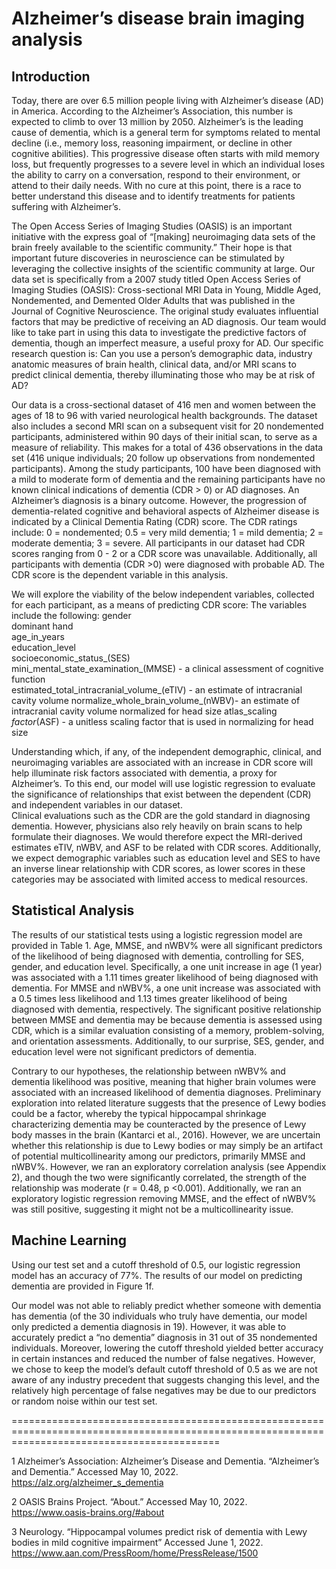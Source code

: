 # Alzheimer’s disease brain imaging analysis
## Introduction
Today, there are over 6.5 million people living with Alzheimer’s disease (AD) in America. According to the Alzheimer’s Association, this number is expected to climb to over 13 million by 2050. Alzheimer’s is the leading cause of dementia, which is a general term for symptoms related to mental decline (i.e., memory loss, reasoning impairment, or decline in other cognitive abilities). This progressive disease often starts with mild memory loss, but frequently progresses to a severe level in which an individual loses the ability to carry on a conversation, respond to their environment, or attend to their daily needs. With no cure at this point, there is a race to better understand this disease and to identify  treatments  for  patients  suffering with  Alzheimer’s.  

The Open Access Series of Imaging Studies (OASIS) is an important initiative with the express goal of “[making] neuroimaging data sets of the brain freely available to the scientific community.” Their hope is that important future discoveries in neuroscience can be stimulated by leveraging the collective insights of the scientific community at large. Our data set is specifically from a 2007 study titled Open Access Series of Imaging Studies (OASIS): Cross-sectional MRI Data in Young, Middle Aged, Nondemented, and Demented Older Adults that was published in the Journal of Cognitive Neuroscience. The original study evaluates influential factors that may be predictive of receiving an AD diagnosis. 
Our team would like to take part in using this data to investigate the predictive factors of dementia, though an imperfect measure, a useful proxy for AD. Our specific research question is: Can you use a person’s demographic data, industry anatomic measures of brain health, clinical data, and/or MRI scans to predict clinical dementia, thereby illuminating those who may be at risk of AD? 

Our data is a cross-sectional dataset of 416 men and women between the ages of 18 to 96 with varied neurological health backgrounds. The dataset also includes a second MRI scan on a subsequent visit for 20 nondemented participants, administered within 90 days of their initial scan, to serve as a measure of reliability. This makes for a total of 436 observations in the data set (416 unique individuals; 20 follow up observations from nondemented participants). Among the study participants, 100 have been diagnosed with a mild to moderate form of dementia and the remaining participants have no known clinical indications of dementia (CDR > 0) or AD diagnoses.
An Alzheimer’s diagnosis is a binary outcome. However, the progression of dementia-related cognitive and behavioral aspects of Alzheimer disease is indicated by a Clinical Dementia Rating (CDR) score. The CDR ratings include: 0 = nondemented; 0.5 = very mild dementia; 1 = mild dementia; 2 = moderate dementia; 3 = severe. All participants in our dataset had CDR scores ranging from 0 - 2 or a CDR score was unavailable. Additionally, all participants with dementia (CDR >0) were diagnosed with probable AD. The CDR score is the dependent variable in this analysis. 

We will explore the viability of the below independent variables, collected for each participant, as a means of predicting CDR score:
The variables include the following:
gender                                 	
dominant hand                           	
age_in_years                          	
education_level                         	
socioeconomic_status_(SES)              	
mini_mental_state_examination_(MMSE) - a clinical assessment of cognitive function    	
estimated_total_intracranial_volume_(eTIV) - an estimate of intracranial cavity volume
normalize_whole_brain_volume_(nWBV)- an estimate of intracranial cavity volume normalized for head size
atlas_scaling _factor_(ASF) - a unitless scaling factor that is used in normalizing for head size

Understanding which, if any, of the independent demographic, clinical, and neuroimaging variables are associated with an increase in CDR score will help illuminate risk factors associated with dementia, a proxy for Alzheimer’s. To this end, our model will use logistic regression to evaluate the significance of relationships that exist between the dependent (CDR) and independent variables in our dataset.  
Clinical evaluations such as the CDR are the gold standard in diagnosing dementia. However, physicians also rely heavily on brain scans to help formulate their diagnoses. We would therefore expect the MRI-derived estimates eTIV, nWBV, and ASF to be related with CDR scores. Additionally, we expect demographic variables such as education level and SES to have an inverse linear relationship with CDR scores, as lower scores in these categories may be associated with limited access to medical resources.  

## Statistical Analysis
The results of our statistical tests using a logistic regression model are provided in Table 1. Age, MMSE, and nWBV% were all significant predictors of the likelihood of being diagnosed with dementia, controlling for SES, gender, and education level. Specifically, a one unit increase in age (1 year) was associated with a 1.11 times greater likelihood of being diagnosed with dementia. For MMSE and nWBV%, a one unit increase was associated with a 0.5 times less likelihood and 	1.13 times greater likelihood of being diagnosed with dementia, respectively. The significant positive relationship between MMSE and dementia may be because dementia is assessed using CDR, which is a similar evaluation consisting of a memory, problem-solving, and orientation assessments. Additionally, to our surprise, SES, gender, and education level were not significant predictors of dementia. 

Contrary to our hypotheses, the relationship between nWBV% and dementia likelihood was positive, meaning that higher brain volumes were associated with an increased likelihood of dementia diagnoses. Preliminary exploration into related literature suggests that the presence of Lewy bodies could be a factor, whereby the typical hippocampal shrinkage characterizing dementia may be counteracted by the presence of Lewy body masses in the brain (Kantarci et al., 2016). However, we are uncertain whether this relationship is due to Lewy bodies or may simply be an artifact of potential multicollinearity among our predictors, primarily MMSE and nWBV%. However, we ran an exploratory correlation analysis (see Appendix 2), and though the two were significantly correlated, the strength of the relationship was moderate (r = 0.48, p <0.001). Additionally, we ran an exploratory logistic regression removing MMSE, and the effect of nWBV% was still positive, suggesting it might not be a multicollinearity issue. 

## Machine Learning

Using our test set and a cutoff threshold of 0.5, our logistic regression model has an accuracy of 77%. The results of our model on predicting dementia are provided in Figure 1f. 

Our model was not able to reliably predict whether someone with dementia has dementia (of the 30 individuals who truly have dementia, our model only predicted a dementia diagnosis in 19). However, it was able to accurately predict a “no dementia” diagnosis in 31 out of 35 nondemented individuals. Moreover, lowering the cutoff threshold yielded better accuracy in certain instances and reduced the number of false negatives. However, we chose to keep the model’s default cutoff threshold of 0.5 as we are not aware of any industry precedent that suggests changing this level, and the relatively high percentage of false negatives may be due to our predictors or random noise within our test set.

================================================================================================================================================

1 Alzheimer’s Association: Alzheimer’s Disease and Dementia. “Alzheimer’s and Dementia.” Accessed May 10, 2022. https://alz.org/alzheimer_s_dementia

2 OASIS Brains Project. “About.” Accessed May 10, 2022. https://www.oasis-brains.org/#about

3 Neurology. “Hippocampal volumes predict risk of dementia with Lewy bodies in mild cognitive impairment” Accessed June 1, 2022. https://www.aan.com/PressRoom/home/PressRelease/1500
